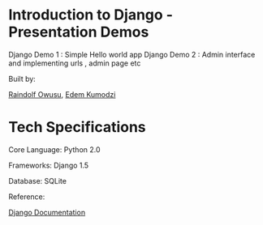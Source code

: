 # Introduction to Django - Presentation Demos

Django Demo 1 : Simple Hello world app
Django Demo 2 : Admin interface and implementing urls , admin page etc 


Built by:

[Raindolf Owusu](http://www.twitter.com/raindolf),
[Edem Kumodzi](http://www.twitter.com/edemkumodzi)

# Tech Specifications

  Core Language: Python 2.0

  Frameworks: Django 1.5


  Database: SQLite

Reference:

[Django Documentation](https://docs.djangoproject.com/en/)


  


